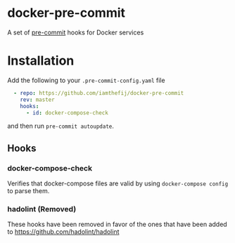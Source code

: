 # docker-pre-commit

A set of [pre-commit](http://pre-commit.com) hooks for Docker services

# Installation

Add the following to your `.pre-commit-config.yaml` file

```yaml
  - repo: https://github.com/iamthefij/docker-pre-commit
    rev: master
    hooks:
      - id: docker-compose-check
```

and then run `pre-commit autoupdate`.


## Hooks

### docker-compose-check
Verifies that docker-compose files are valid by using `docker-compose config` to parse them.

### hadolint (Removed)
These hooks have been removed in favor of the ones that have been added to https://github.com/hadolint/hadolint
